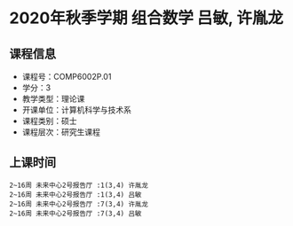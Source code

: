# 2020年秋季学期 组合数学 吕敏, 许胤龙






## 课程信息

- 课程号：COMP6002P.01
- 学分：3
- 教学类型：理论课
- 开课单位：计算机科学与技术系
- 课程类别：硕士
- 课程层次：研究生课程

## 上课时间

```
2~16周 未来中心2号报告厅 :1(3,4) 许胤龙
2~16周 未来中心2号报告厅 :1(3,4) 吕敏
2~16周 未来中心2号报告厅 :7(3,4) 许胤龙
2~16周 未来中心2号报告厅 :7(3,4) 吕敏
```

